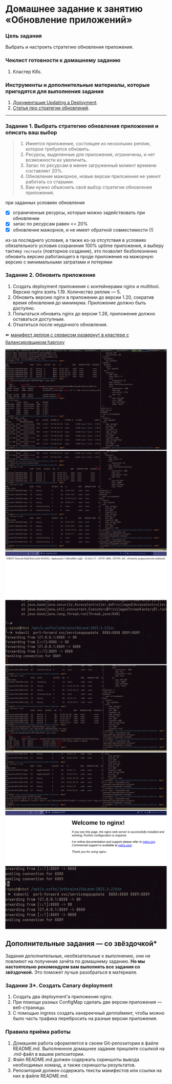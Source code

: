 # Домашнее задание к занятию «Обновление приложений»

### Цель задания

Выбрать и настроить стратегию обновления приложения.

### Чеклист готовности к домашнему заданию

1. Кластер K8s.

### Инструменты и дополнительные материалы, которые пригодятся для выполнения задания

1. [Документация Updating a Deployment](https://kubernetes.io/docs/concepts/workloads/controllers/deployment/#updating-a-deployment).
2. [Статья про стратегии обновлений](https://habr.com/ru/companies/flant/articles/471620/).

-----

### Задание 1. Выбрать стратегию обновления приложения и описать ваш выбор

> 1. Имеется приложение, состоящее из нескольких реплик, которое требуется обновить.
> 2. Ресурсы, выделенные для приложения, ограничены, и нет возможности их увеличить.
> 3. Запас по ресурсам в менее загруженный момент времени составляет 20%.
> 4. Обновление мажорное, новые версии приложения не умеют работать со старыми.
> 5. Вам нужно объяснить свой выбор стратегии обновления приложения.

при заданных условиях обновления
 - [x] ограниченные ресурсы, которые можно задействовать при обновлении
 - [x] запас по ресурсам равен <= 20%
 - [x] обновление мажорное, и не имеет обратной совместимости (!)
 
из-за последнего условия, а также из-за отсутствия в условиях обязательного условия сохранения 100% uptime приложения,
я выберу тактику `recreate` (повторное создание), это позволит безболезненно обновить версию работающего в проде приложения 
на мажорную версию с минимальными затратами  и потерями

### Задание 2. Обновить приложение

1. Создать deployment приложения с контейнерами nginx и multitool. Версию nginx взять 1.19. Количество реплик — 5.
2. Обновить версию nginx в приложении до версии 1.20, сократив время обновления до минимума. Приложение должно быть доступно.
3. Попытаться обновить nginx до версии 1.28, приложение должно оставаться доступным.
4. Откатиться после неудачного обновления.

:fast_forward: [манифест деплоя с сервисом развернут в кластере с балансировщиком haproxy](manifest/deployments.yaml) 

![2](img/1.png)
![2](img/2.png)
![2](img/3.png)
![2](img/4.png)
![2](img/5.png)
![2](img/6.png)
![2](img/7.png)
![2](img/8.png)


## Дополнительные задания — со звёздочкой*

Задания дополнительные, необязательные к выполнению, они не повлияют на получение зачёта по домашнему заданию. **Но мы настоятельно рекомендуем вам выполнять все задания со звёздочкой.** Это поможет лучше разобраться в материале.   

### Задание 3*. Создать Canary deployment

1. Создать два deployment'а приложения nginx.
2. При помощи разных ConfigMap сделать две версии приложения — веб-страницы.
3. С помощью ingress создать канареечный деплоймент, чтобы можно было часть трафика перебросить на разные версии приложения.

### Правила приёма работы

1. Домашняя работа оформляется в своем Git-репозитории в файле README.md. Выполненное домашнее задание пришлите ссылкой на .md-файл в вашем репозитории.
2. Файл README.md должен содержать скриншоты вывода необходимых команд, а также скриншоты результатов.
3. Репозиторий должен содержать тексты манифестов или ссылки на них в файле README.md.
